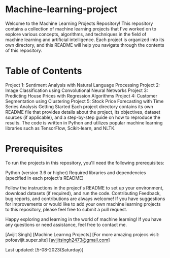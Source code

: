 # Machine-learning-project
Welcome to the Machine Learning Projects Repository! This repository contains a collection of machine learning projects that I've worked on to explore various concepts, algorithms, and techniques in the field of machine learning and artificial intelligence. Each project is organized into its own directory, and this README will help you navigate through the contents of this repository.

# Table of Contents
Project 1: Sentiment Analysis with Natural Language Processing
Project 2: Image Classification using Convolutional Neural Networks
Project 3: Predicting House Prices with Regression Algorithms
Project 4: Customer Segmentation using Clustering
Project 5: Stock Price Forecasting with Time Series Analysis
Getting Started
Each project directory contains its own README file that provides details about the project, its objectives, dataset sources (if applicable), and a step-by-step guide on how to reproduce the results. The code is written in Python and utilizes popular machine learning libraries such as TensorFlow, Scikit-learn, and NLTK.

# Prerequisites
To run the projects in this repository, you'll need the following prerequisites:

Python (version 3.6 or higher)
Required libraries and dependencies (specified in each project's README)

Follow the instructions in the project's README to set up your environment, download datasets (if required), and run the code.
Contributing
Feedback, bug reports, and contributions are always welcome! If you have suggestions for improvements or would like to add your own machine learning projects to this repository, please feel free to submit a pull request.



Happy exploring and learning in the world of machine learning! If you have any questions or need assistance, feel free to contact me.

[Avijit Singh]
[Machine Learnng Projects]
[For more amazing projecs visit: pofoavijit.super.site]
[avijitsingh2473@gmail.com]

Last updated: [5-08-2023(Saturday)]
